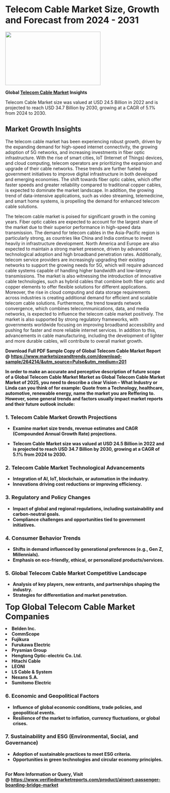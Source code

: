 <H1>Telecom Cable Market Size, Growth and Forecast from 2024 - 2031</H1><img class="aligncenter size-medium wp-image-584254" src="https://thirdeyenews.in/wp-content/uploads/2024/09/Global-Market-Research-300x168.jpeg" alt="" width="300" height="168" /><p><strong>Global&nbsp;<a href="https://www.marketsizeandtrends.com/download-sample/264214/&amp;utm_source=Pulse&amp;utm_medium=201">Telecom Cable Market</a> Insights</strong></p><p>Telecom Cable Market size was valued at USD 24.5 Billion in 2022 and is projected to reach USD 34.7 Billion by 2030, growing at a CAGR of 5.1% from 2024 to 2030.</p><p><h2>Market Growth Insights</h2> <p>The telecom cable market has been experiencing robust growth, driven by the expanding demand for high-speed internet connectivity, the growing adoption of 5G networks, and increasing investments in fiber optic infrastructure. With the rise of smart cities, IoT (Internet of Things) devices, and cloud computing, telecom operators are prioritizing the expansion and upgrade of their cable networks. These trends are further fueled by government initiatives to improve digital infrastructure in both developed and emerging economies. The shift towards fiber optic cables, which offer faster speeds and greater reliability compared to traditional copper cables, is expected to dominate the market landscape. In addition, the growing trend of data-intensive applications, such as video streaming, telemedicine, and smart home systems, is propelling the demand for enhanced telecom cable solutions.</p> <p><strong></strong></p> <p>The telecom cable market is poised for significant growth in the coming years. Fiber optic cables are expected to account for the largest share of the market due to their superior performance in high-speed data transmission. The demand for telecom cables in the Asia-Pacific region is particularly strong, as countries like China and India continue to invest heavily in infrastructure development. North America and Europe are also expected to maintain a strong market presence, driven by advanced technological adoption and high broadband penetration rates. Additionally, telecom service providers are increasingly upgrading their existing networks to support the growing needs for 5G, which will require advanced cable systems capable of handling higher bandwidth and low-latency transmissions. The market is also witnessing the introduction of innovative cable technologies, such as hybrid cables that combine both fiber optic and copper elements to offer flexible solutions for different applications. Moreover, the rise in cloud computing and data storage requirements across industries is creating additional demand for efficient and scalable telecom cable solutions. Furthermore, the trend towards network convergence, which combines telecommunications, data, and media networks, is expected to influence the telecom cable market positively. The market is also supported by strong regulatory frameworks, with governments worldwide focusing on improving broadband accessibility and pushing for faster and more reliable internet services. In addition to this, advancements in cable manufacturing, including the development of lighter and more durable cables, will contribute to overall market growth. <p><strong></p><p><span class=""><strong>Download Full PDF Sample Copy of Global Telecom Cable Market Report</strong> @ <a href="https://www.marketsizeandtrends.com/download-sample/264214/&amp;utm_source=Pulse&amp;utm_medium=201" target="_blank">https://www.marketsizeandtrends.com/download-sample/264214/&amp;utm_source=Pulse&amp;utm_medium=201</a></span></p><p>In order to make an accurate and perceptive description of future scope of a Global&nbsp;Telecom Cable Market Market as Global&nbsp;Telecom Cable Market Market of 2025, you need to describe a clear Vision &ndash; What Industry or Linda can you think of for example: Quote from a Technology, healthcare, automotive, renewable energy, name the market you are Reffering to. However, some general trends and factors usually impact market reports and their future outlook include:</p><h3>1.&nbsp;<strong>Telecom Cable Market Growth Projections</strong></h3><ul><li>Examine market size trends, revenue estimates and CAGR (Compounded Annual Growth Rate) projections.</li><li><p>Telecom Cable Market size was valued at USD 24.5 Billion in 2022 and is projected to reach USD 34.7 Billion by 2030, growing at a CAGR of 5.1% from 2024 to 2030.</p></li></ul><h3>2.&nbsp;<strong>Telecom Cable Market Technological Advancements</strong></h3><ul><li>Integration of AI, IoT, blockchain, or automation in the industry.</li><li>Innovations driving cost reductions or improving efficiency.</li></ul><h3>3.&nbsp;<strong>Regulatory and Policy Changes</strong></h3><ul><li>Impact of global and regional regulations, including sustainability and carbon-neutral goals.</li><li>Compliance challenges and opportunities tied to government initiatives.</li></ul><h3>4.&nbsp;<strong>Consumer Behavior Trends</strong></h3><ul><li>Shifts in demand influenced by generational preferences (e.g., Gen Z, Millennials).</li><li>Emphasis on eco-friendly, ethical, or personalized products/services.</li></ul><h3>5.&nbsp;<strong>Global Telecom Cable Market Competitive Landscape</strong></h3><ul><li>Analysis of key players, new entrants, and partnerships shaping the industry.</li><li>Strategies for differentiation and market penetration.</li></ul><p data-pm-slice="1 1 []"><span style="color: inherit; font-family: inherit; font-size: 25px;">Top Global Telecom Cable Market Companies</span></p><div class="" data-test-id=""><p><li>Belden Inc.</li><li> CommScope</li><li> Fujikura</li><li> Furukawa Electric</li><li> Prysmian Group</li><li> Hengtong Optic-electric Co. Ltd.</li><li> Hitachi Cable</li><li> LEONI</li><li> LS Cable & System</li><li> Nexans S.A.</li><li> Sumitomo Electric</li></p></div><h3>6.&nbsp;<strong>Economic and Geopolitical Factors</strong></h3><ul><li>Influence of global economic conditions, trade policies, and geopolitical events.</li><li>Resilience of the market to inflation, currency fluctuations, or global crises.</li></ul><h3>7.&nbsp;<strong>Sustainability and ESG (Environmental, Social, and Governance)</strong></h3><ul><li>Adoption of sustainable practices to meet ESG criteria.</li><li>Opportunities in green technologies and circular economy principles.</li></ul><h2><strong style="font-size: 14px;">For More Information or Query, Visit @&nbsp;</strong><a style="background-color: #ffffff; font-size: 14px;" href="https://www.marketsizeandtrends.com/report/telecom-cable-market/" target="_blank">https://www.verifiedmarketreports.com/product/airport-passenger-boarding-bridge-market</a></h2>
